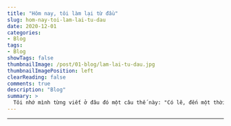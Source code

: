```yaml
---
title: "Hôm nay, tôi làm lại từ đầu"
slug: hom-nay-toi-lam-lai-tu-dau
date: 2020-12-01
categories:
- Blog
tags:
- Blog
showTags: false
thumbnailImage: /post/01-blog/lam-lai-tu-dau.jpg
thumbnailImagePosition: left
clearReading: false	
comments: true
description: "Blog"
summary: >
  Tôi nhớ mình từng viết ở đâu đó một câu thế này: "Có lẽ, đến một thời điểm nào đó, nhiều thứ không còn phù hợp nữa". Bởi vì, tôi biết thời gian của mình không còn nhiều nữa rồi...
---
```




---

